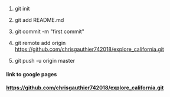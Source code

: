 1. git init

2. git add README.md

3. git commit -m "first commit"

4. git remote add origin https://github.com/chrisgauthier742018/explore_california.git

5. git push -u origin master

#### link to google pages

#### https://github.com/chrisgauthier742018/explore_california.git
